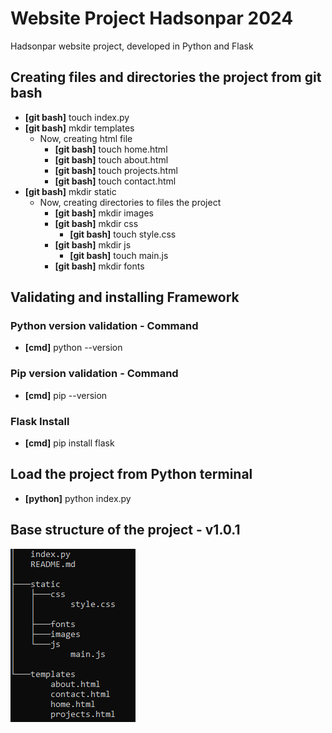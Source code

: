 # Website Project Hadsonpar 2024
Hadsonpar website project, developed in Python and Flask
## Creating files and directories the project from git bash
- **[git bash]** touch index.py    
- **[git bash]** mkdir templates
    - Now, creating html file
        - **[git bash]** touch home.html
        - **[git bash]** touch about.html
        - **[git bash]** touch projects.html
        - **[git bash]** touch contact.html
- **[git bash]** mkdir static
    - Now, creating directories to files the project
        - **[git bash]** mkdir images
        - **[git bash]** mkdir css
            - **[git bash]** touch style.css
        - **[git bash]** mkdir js
            - **[git bash]** touch main.js
        - **[git bash]** mkdir fonts
## Validating and installing Framework
### Python version validation - Command
- **[cmd]** python --version
### Pip version validation - Command
- **[cmd]** pip --version
### Flask Install
- **[cmd]** pip install flask
## Load the project from Python terminal
- **[python]** python index.py
## Base structure of the project - v1.0.1
![Base structure of the project - v1.0.1](doc/images/v101base-structure-of-the-project.png)